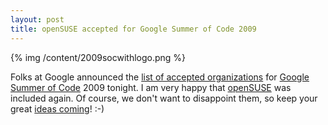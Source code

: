 ```yaml
---
layout: post
title: openSUSE accepted for Google Summer of Code 2009
---
```


{% img /content/2009socwithlogo.png %}

Folks at Google announced the [list of accepted organizations](http://socghop.appspot.com/program/accepted_orgs/google/gsoc2009) for [Google Summer of Code](http://code.google.com/soc/) 2009 tonight. I am very happy that [openSUSE](http://en.opensuse.org/) was included again. Of course, we don't want to disappoint them, so keep your great [ideas coming](http://en.opensuse.org/Summer_of_Code_2009#Ideas)! :-)

